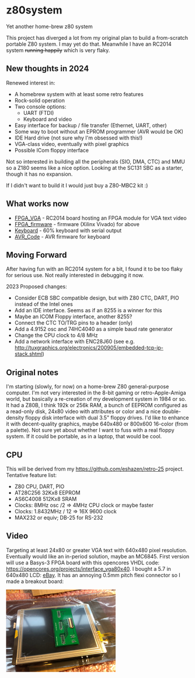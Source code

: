 # z80system
Yet another home-brew z80 system

This project has diverged a lot from my original plan to build a
from-scratch portable Z80 system.  I may yet do that.  Meanwhile I
have an RC2014 system ~~running happily~~ which is very flaky.

## New thoughts in 2024

Renewed interest in:

* A homebrew system with at least some retro features
* Rock-solid operation
* Two console options:
  * UART (FTDI)
  * Keyboard and video
* Easy interface for backup / file transfer (Ethernet, UART, other)
* Some way to boot without an EPROM programmer (AVR would be OK)
* IDE Hard drive (not sure why I'm obsessed with this!)
* VGA-class video, eventually with pixel graphics
* Possible ICom floppy interface

Not so interested in building all the peripherals (SIO, DMA, CTC) and
MMU so a Z180 seems like a nice option.  Looking at the SC131 SBC as a
starter, though it has no expansion.

If I didn't want to build it I would just buy a Z80-MBC2 kit :)


## What works now

* [FPGA_VGA](https://github.com/eshazen/z80system/tree/master/hardware/rc2014_vga) -
  RC2014 board hosting an FPGA module for VGA text video
* [FPGA_firmware](https://github.com/eshazen/vga_terminal) - firmware
  (Xilinx Vivado) for above
* [Keyboard](https://github.com/eshazen/z80system/tree/master/hardware/keyboard/minimal-60-v3) -
  60% keyboard with serial output
* [AVR_Code](https://github.com/eshazen/z80system/tree/master/hardware/keyboard/AVR_code) -
  AVR firmware for keyboard

## Moving Forward

After having fun with an RC2014 system for a bit, I found it to be too
flaky for serious use.  Not really interested in debugging it now.

2023 Proposed changes:

* Consider ECB SBC compatible design, but with Z80 CTC, DART, PIO
  instead of the Intel ones
* Add an IDE interface.  Seems as if an 8255 is a winner for this
* Maybe an ICOM Floppy interface, another 8255?
* Connect the CTC TO/TRG pins to a header (only)
* Add a 4.9152 osc and 74HC4040 as a simple baud rate generator
* Change the CPU clock to 4/8 MHz
* Add a network interface with ENC28J60 (see e.g. http://tuxgraphics.org/electronics/200905/embedded-tcp-ip-stack.shtml)

## Original notes

I'm starting (slowly, for now) on a home-brew Z80 general-purpose
computer.  I'm not very interested in the 8-bit gaming or
retro-Apple-Amiga world, but basically a re-creation of my development
system in 1984 or so.  It had a Z80B, I think 192k or 256k RAM, a
bunch of EEPROM configured as a read-only disk, 24x80 video with
attributes or color and a nice double-density floppy disk interface
with dual 3.5" floppy drives.  I'd like to enhance it with
decent-quality graphics, maybe 640x480 or 800x600 16-color (from a
palette).  Not sure yet about whether I want to fuss with a real
floppy system.  If it could be portable, as in a laptop, that would be
cool.

## CPU

This will be derived from my https://github.com/eshazen/retro-25
project.  Tentative feature list:

* Z80 CPU, DART, PIO
* AT28C256 32Kx8 EEPROM
* AS6C4008 512Kx8 SRAM
* Clocks: 8MHz osc /2 => 4MHz CPU clock or maybe faster
* Clocks: 1.8432MHz / 12 => 16X 9600 clock
* MAX232 or equiv; DB-25 for RS-232

## Video

Targeting at least 24x80 or greater VGA text with 640x480 pixel
resolution.  Eventually would like an in-period solution, maybe an
MC6845.  First version will use a Basys-3 FPGA board with this
opencores VHDL code:
https://opencores.org/projects/interface_vga80x40.  I bought a 5.7 in
640x480 LCD: <a
href="https://www.ebay.com/itm/5-7-LCD-Touchscreen-Display-640x480-OSD644803-6UFLWB-VGG644803-6UFLWB/112554850427?ssPageName=STRK%3AMEBIDX%3AIT&_trksid=p2057872.m2749.l2649">eBay</a>.
It has an annoying 0.5mm pitch flexi connector so I made a breakout
board:

<img src=https://github.com/eshazen/z80system/blob/master/pictures/screen_boardH.jpg width=300>
